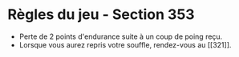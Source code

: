 # Règles du jeu - Section 353

- Perte de 2 points d'endurance suite à un coup de poing reçu.
- Lorsque vous aurez repris votre souffle, rendez-vous au [[321]].